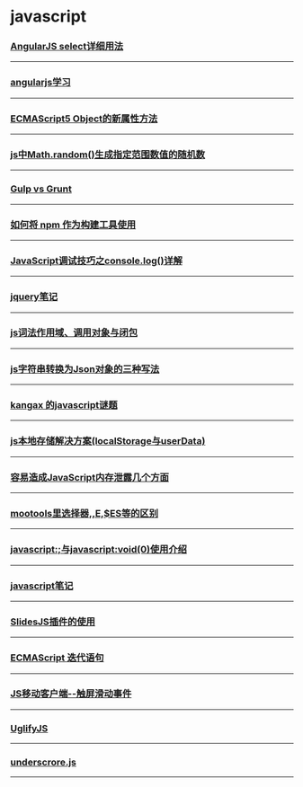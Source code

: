javascript
==========

### [AngularJS select详细用法](angularjs-select)

---

### [angularjs学习](angularjs-study)

---

### [ECMAScript5 Object的新属性方法](ecmascript5-object-method-of-new-properties)

---

### [js中Math.random()生成指定范围数值的随机数](generate-random-number)

---

### [Gulp vs Grunt](gulp-vs-grunt)

---

### [如何将 npm 作为构建工具使用](how-use-npm-as-build-tool)

---

### [JavaScript调试技巧之console.log()详解](javascript-debugging-technique-of-the-console-the-log-rounding)

---

### [jquery笔记](jquery-note)

---

### [js词法作用域、调用对象与闭包](js-scope-callObject-closuer)

---

### [js字符串转换为Json对象的三种写法](js-string-is-converted-to-a-json-object-of-three-types-of-writing)

---

### [kangax 的javascript谜题](kangax-javascript-examination)

---

### [js本地存储解决方案(localStorage与userData)](localStorage)

---

### [容易造成JavaScript内存泄露几个方面](may-cause-memory-leak-reason)

---

### [mootools里选择器$,$$,$E,$ES等的区别](mootools-selector-diff)

---

### [javascript:;与javascript:void(0)使用介绍](no-jump-href)

---

### [javascript笔记](note)

---

### [SlidesJS插件的使用](slidesjs)

---

### [ECMAScript 迭代语句](statements-iterative)

---

### [JS移动客户端--触屏滑动事件](touch-event)

---

### [UglifyJS](UglifyJS)

---

### [underscrore.js](underscrore)

---
